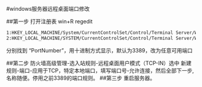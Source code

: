 #windows服务器远程桌面端口修改

<!-- more -->

##第一步
打开注册表 win+R regedit 
  
```bash
1:HKEY_LOCAL_MACHINE/System/CurrentControlSet/Control/Terminal Server/WinStations/RDP-Tcp
2:HKEY_LOCAL_MACHINE/SYSTEM/CurrentControlSet/Control/Terminal Server/Wds/rdpwd/Tds/tcp 
```
分别找到 “PortNumber”，用十进制方式显示，默认为3389，改为任意可用端口 



##第二步 
防火墙高级管理-选入站规则-远程桌面用户模式（TCP-IN）选中 
新建规则-端口-应用于TCP，特定本地端口，填写端口号-允许连接，然后全部下一步,名称随便。停用之前3389的端口规则。 
##第三步
重启服务器。



